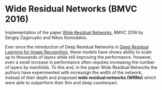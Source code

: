 # Wide Residual Networks (BMVC 2016) 

Implementation of the paper [Wide Residual Networks](https://arxiv.org/pdf/1605.07146.pdf), BMVC 2016 by Sergey Zagoruyko and Nikos Komodakis.

Ever since the introduction of Deep Residual Networks in [Deep Residual Learning for Image Recognition](https://arxiv.org/pdf/1512.03385.pdf), these models have shows 
ability to scale up to thousands of layers while still improving the performance. However, even a small increase in performance often requires increasing the number of layers by manifolds. To this end, in the paper Wide Residual Networks the authors have experimented with increasign the width of the network, instead of their depth and proposed **wide residual networks (WRNs)** which were able to outperform their thin and deep counterpart.  

